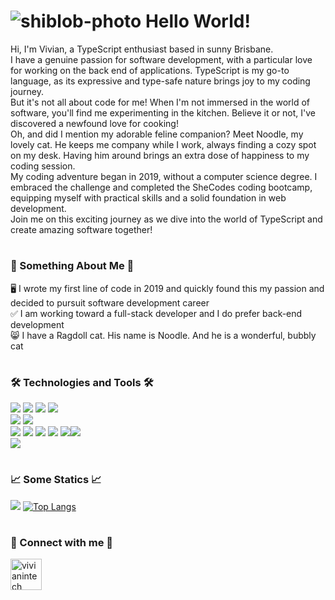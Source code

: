 # ![shiblob-photo](https://user-images.githubusercontent.com/36681929/124338565-fccca680-dbeb-11eb-88aa-852dc1ada0ab.png) Hello World!
Hi, I'm Vivian, a TypeScript enthusiast based in sunny Brisbane.<br />
I have a genuine passion for software development, with a particular love for working on the back end of applications. TypeScript is my go-to language, as its expressive and type-safe nature brings joy to my coding journey.<br />
But it's not all about code for me! When I'm not immersed in the world of software, you'll find me experimenting in the kitchen. Believe it or not, I've discovered a newfound love for cooking!<br />
Oh, and did I mention my adorable feline companion? Meet Noodle, my lovely cat. He keeps me company while I work, always finding a cozy spot on my desk. Having him around brings an extra dose of happiness to my coding session.<br />
My coding adventure began in 2019, without a computer science degree. I embraced the challenge and completed the SheCodes coding bootcamp, equipping myself with practical skills and a solid foundation in web development.<br />
Join me on this exciting journey as we dive into the world of TypeScript and create amazing software together!<br />

#

### :cherry_blossom: Something About Me :cherry_blossom: <br />
:desktop_computer: I wrote my first line of code in 2019 and quickly found this my passion and decided to pursuit software development career<br />
:white_check_mark: I am working toward a full-stack developer and I do prefer back-end development<br />
:smile_cat: I have a Ragdoll cat. His name is Noodle. And he is a wonderful, bubbly cat<br />

#

### :hammer_and_wrench: Technologies and Tools :hammer_and_wrench:
![](https://img.shields.io/static/v1?label=Code&message=JavaScript&color=ff69b4) ![](https://img.shields.io/static/v1?label=Code&message=TypeScript&color=ff69b4) ![](https://img.shields.io/static/v1?label=Code&message=PHP&color=ff69b4) ![](https://img.shields.io/static/v1?label=Code&message=Python&color=ff69b4) <br />
![](https://img.shields.io/static/v1?label=DB&message=MySQL&color=success) ![](https://img.shields.io/static/v1?label=DB&message=MariaDB&color=success) <br />
![](https://img.shields.io/static/v1?label=Tools&message=ReactJS&color=blueviolet) ![](https://img.shields.io/static/v1?label=Tools&message=Angular&color=blueviolet) ![](https://img.shields.io/static/v1?label=Tools&message=Django&color=blueviolet) ![](https://img.shields.io/static/v1?label=Tools&message=Pandas&color=blueviolet) ![](https://img.shields.io/static/v1?label=Tools&message=GitHub&color=blueviolet)![](https://img.shields.io/static/v1?label=Tools&message=GitLab&color=blueviolet)<br />
![](https://img.shields.io/static/v1?label=Platform&message=Appian&color=important) <br />

#

### :chart_with_upwards_trend:	Some Statics :chart_with_upwards_trend:	
[![](https://github-readme-stats.vercel.app/api?username=vivianintech&count_private=true&show_icons=true&theme=synthwave)](https://github.com/vivianintech/github-readme-stats)
[![Top Langs](https://github-readme-stats.vercel.app/api/top-langs/?username=vivianintech&hide=html,css&theme=synthwave)](https://github.com/vivianintech/github-readme-stats)

#

### :ribbon: Connect with me :ribbon: <br />
<a href="https://www.linkedin.com/in/vivianqut/">
<img border="0" alt="vivianintech" src="https://user-images.githubusercontent.com/36681929/124339042-9eed8e00-dbee-11eb-873f-b49e5b1795d5.png" width="auto" height="50">
</a>
